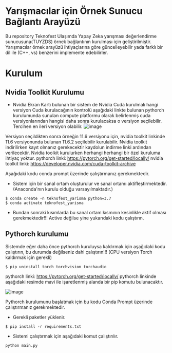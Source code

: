 # Yarışmacılar için Örnek Sunucu Bağlantı Arayüzü
Bu repository Teknofest Ulaşımda Yapay Zeka yarışması değerlendirme sunucusuna(TUYZDS) örnek bağlantının kurulması için geliştirilmiştir.
Yarışmacılar örnek arayüzü ihtiyaçlarına göre güncelleyebilir yada farklı bir dil ile (C++, vs) benzerini implemente edebilirler.
 
 
 
 

# Kurulum
## Nvidia Toolkit Kurulumu
- Nvidia Ekran Kartı bulunan bir sistem de
Nvidia Cuda kurulmalı hangi versiyon Cuda kurulacağının kontrolü aşağıdaki linkte bulunan pythorch kurulumunda sunulan compute platformu olarak belirlenmiş cuda versiyonlarından hangisi daha sonra kurulacaksa o versiyon seçilebilir. Tercihen en ileri versiyon olabilir.
![image](https://user-images.githubusercontent.com/55704722/180610737-5aa45a1e-0c10-4986-9a9d-d19db973a7a3.png)

Versiyon seçildikten sonra örneğin 11.6 versiyonu için,
nvidia toolkit linkinde 11.6 versiyonunda bulunan 11.6.2 seçilebilir kurulabilir. Nvidia toolkit indirilirken kayıt olmanız gerekecektir kaydolun indirme linki ardından verilecektir. Nvidia toolkit kurulurken herhangi herhangi bir özel kuruluma ihtiyaç yoktur.
pythorch linki: https://pytorch.org/get-started/locally/
nvidia toolkit linki: https://developer.nvidia.com/cuda-toolkit-archive

Aşağıdaki kodu conda prompt üzerinde çalıştırmanız gerekmektedir. 
- Sistem için bir sanal ortam oluşturulur ve sanal ortamı aktifleştirmektedir. (Anaconda'nın kurulu olduğu varsayılmaktadır.) 
```shell
$ conda create -n teknofest_yarisma python=3.7
$ conda activate teknofest_yarisma
```
- Bundan sonraki kısımlarda bu sanal ortam kısmının kesinlikle aktif olması gerekmektedir!!! Active değilse yine yukarıdaki kodu çalıştırın.

## Pythorch kurulumu
Sistemde eğer daha önce pythorch kuruluysa kaldırmak için aşağıdaki kodu çalıştırın, bu durumda değilseniz dahi çalıştırın!!! (CPU versiyon Torch kaldırmak için gerekli)
```shell
$ pip uninstall torch torchvision torchaudio
```
pythorch linki: https://pytorch.org/get-started/locally/
pythorch linkinde aşağıdaki resimde mavi ile işaretlenmiş alanda bir pip komutu bulunacaktır.

![image](https://user-images.githubusercontent.com/55704722/180611172-315fbd5d-4f2f-4619-9588-cbe82922984a.png)


Pythorch kurulumunu başlatmak için bu kodu Conda Prompt üzerinde çalıştırmanız gerekmektedir. 
- Gerekli paketler yüklenir.
```shell
$ pip install -r requirements.txt
```
- Sistemi çalıştırmak için aşağıdaki komut çalıştırılır.
````shell
python main.py
````
